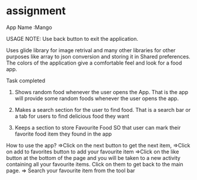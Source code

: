 # assignment
App Name :Mango

USAGE NOTE: Use back button to exit the application.

Uses glide library for image retrival and many other libraries for other purposes like array to json conversion and storing it in Shared preferences. The colors of the application give a comfortable feel and look for a food app.

Task completed

1) Shows random food whenever the user opens the App.
That is the app will provide some random foods whenever the user opens the app.

2) Makes a search section for the user to find food.
That is a search bar or a tab for users to find delicious food they want

3) Keeps a section to store Favourite Food
SO that user can mark their favorite food item they found in the app

How to use the app? =>Click on the next button to get the next item, =>Click on add to favorites button to add your favourite item =>Click on the like button at the bottom of the page and you will be taken to a new activity containing all your favourite items. Click on them to get back to the main page. => Search your favourite item from the tool bar
